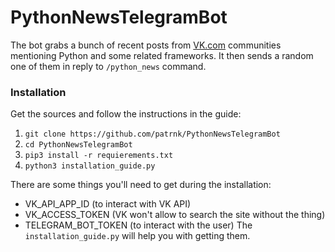 # PythonNewsTelegramBot
The bot grabs a bunch of recent posts from [VK.com](vk.com) communities mentioning Python and some related frameworks. It then sends a random one of them in reply to ```/python_news``` command.
### Installation
Get the sources and follow the instructions in the guide:

1. ```git clone https://github.com/patrnk/PythonNewsTelegramBot```
2. ```cd PythonNewsTelegramBot```
3. ```pip3 install -r requierements.txt```
4. ```python3 installation_guide.py```

There are some things you'll need to get during the installation:
- VK_API_APP_ID (to interact with VK API)
- VK_ACCESS_TOKEN (VK won't allow to search the site without the thing)
- TELEGRAM_BOT_TOKEN (to interact with the user)
The ```installation_guide.py``` will help you with getting them.
